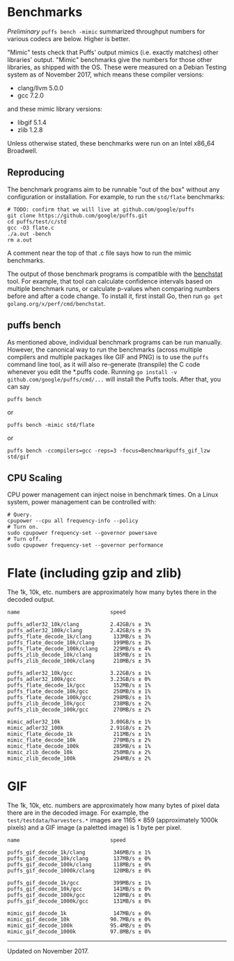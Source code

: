 # Benchmarks

*Preliminary* `puffs bench -mimic` summarized throughput numbers for various
codecs are below. Higher is better.

"Mimic" tests check that Puffs' output mimics (i.e. exactly matches) other
libraries' output. "Mimic" benchmarks give the numbers for those other
libraries, as shipped with the OS. These were measured on a Debian Testing
system as of November 2017, which means these compiler versions:

- clang/llvm 5.0.0
- gcc 7.2.0

and these mimic library versions:

- libgif 5.1.4
- zlib 1.2.8

Unless otherwise stated, these benchmarks were run on an Intel x86_64
Broadwell.


## Reproducing

The benchmark programs aim to be runnable "out of the box" without any
configuration or installation. For example, to run the `std/flate` benchmarks:

    # TODO: confirm that we will live at github.com/google/puffs
    git clone https://github.com/google/puffs.git
    cd puffs/test/c/std
    gcc -O3 flate.c
    ./a.out -bench
    rm a.out

A comment near the top of that .c file says how to run the mimic benchmarks.

The output of those benchmark programs is compatible with the
[benchstat](https://godoc.org/golang.org/x/perf/cmd/benchstat) tool. For
example, that tool can calculate confidence intervals based on multiple
benchmark runs, or calculate p-values when comparing numbers before and after a
code change. To install it, first install Go, then run `go get
golang.org/x/perf/cmd/benchstat`.


## puffs bench

As mentioned above, individual benchmark programs can be run manually. However,
the canonical way to run the benchmarks (across multiple compilers and multiple
packages like GIF and PNG) is to use the `puffs` command line tool, as it will
also re-generate (transpile) the C code whenever you edit the \*.puffs code.
Running `go install -v github.com/google/puffs/cmd/...` will install the Puffs
tools. After that, you can say

    puffs bench

or

    puffs bench -mimic std/flate

or

    puffs bench -ccompilers=gcc -reps=3 -focus=Benchmarkpuffs_gif_lzw std/gif


## CPU Scaling

CPU power management can inject noise in benchmark times. On a Linux system,
power management can be controlled with:

    # Query.
    cpupower --cpu all frequency-info --policy
    # Turn on.
    sudo cpupower frequency-set --governor powersave
    # Turn off.
    sudo cpupower frequency-set --governor performance


# Flate (including gzip and zlib)

The 1k, 10k, etc. numbers are approximately how many bytes there in the decoded
output.

    name                             speed

    puffs_adler32_10k/clang          2.42GB/s ± 3%
    puffs_adler32_100k/clang         2.42GB/s ± 3%
    puffs_flate_decode_1k/clang       133MB/s ± 3%
    puffs_flate_decode_10k/clang      199MB/s ± 3%
    puffs_flate_decode_100k/clang     229MB/s ± 4%
    puffs_zlib_decode_10k/clang       185MB/s ± 1%
    puffs_zlib_decode_100k/clang      210MB/s ± 3%

    puffs_adler32_10k/gcc            3.22GB/s ± 1%
    puffs_adler32_100k/gcc           3.23GB/s ± 0%
    puffs_flate_decode_1k/gcc         152MB/s ± 1%
    puffs_flate_decode_10k/gcc        250MB/s ± 1%
    puffs_flate_decode_100k/gcc       298MB/s ± 1%
    puffs_zlib_decode_10k/gcc         238MB/s ± 2%
    puffs_zlib_decode_100k/gcc        270MB/s ± 2%

    mimic_adler32_10k                3.00GB/s ± 1%
    mimic_adler32_100k               2.91GB/s ± 2%
    mimic_flate_decode_1k             211MB/s ± 1%
    mimic_flate_decode_10k            270MB/s ± 2%
    mimic_flate_decode_100k           285MB/s ± 1%
    mimic_zlib_decode_10k             250MB/s ± 2%
    mimic_zlib_decode_100k            294MB/s ± 2%


# GIF

The 1k, 10k, etc. numbers are approximately how many bytes of pixel data there
are in the decoded image. For example, the `test/testdata/harvesters.*` images
are 1165 × 859 (approximately 1000k pixels) and a GIF image (a paletted image)
is 1 byte per pixel.

    name                             speed

    puffs_gif_decode_1k/clang         346MB/s ± 1%
    puffs_gif_decode_10k/clang        137MB/s ± 0%
    puffs_gif_decode_100k/clang       118MB/s ± 0%
    puffs_gif_decode_1000k/clang      120MB/s ± 0%

    puffs_gif_decode_1k/gcc           399MB/s ± 1%
    puffs_gif_decode_10k/gcc          141MB/s ± 0%
    puffs_gif_decode_100k/gcc         128MB/s ± 0%
    puffs_gif_decode_1000k/gcc        131MB/s ± 0%

    mimic_gif_decode_1k               147MB/s ± 0%
    mimic_gif_decode_10k             90.7MB/s ± 0%
    mimic_gif_decode_100k            95.4MB/s ± 0%
    mimic_gif_decode_1000k           97.8MB/s ± 0%


---

Updated on November 2017.
